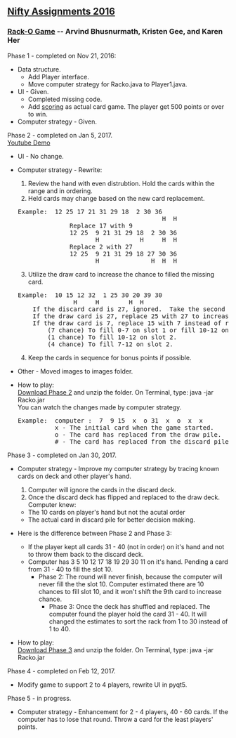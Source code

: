 ## [Nifty Assignments 2016]

### [Rack-O Game] -- Arvind Bhusnurmath, Kristen Gee, and Karen Her  

Phase 1 - completed on Nov 21, 2016:  
* Data structure.
  * Add Player interface.  
  * Move computer strategy for Racko.java to Player1.java.
* UI - Given.
  * Completed missing code.
  * Add [scoring] as actual card game.  The player get 500 points or over to win.
* Computer strategy - Given.

Phase 2 - completed on Jan 5, 2017.  
[Youtube Demo]
* UI - No change.
* Computer strategy - Rewrite:
  1. Review the hand with even distrubtion.  Hold the cards within the range and in ordering.
  2. Held cards may change based on the new card replacement.
  <pre>Example:  12 25 17 21 31 29 18  2 30 36 
                                         H  H
                Replace 17 with 9
                12 25  9 21 31 29 18  2 30 36
                       H           H     H  H
                Replace 2 with 27
                12 25  9 21 31 29 18 27 30 36 
                       H              H  H  H</pre>                                     
  3. Utilize the draw card to increase the chance to filled the missing card.
  <pre>Example:  10 15 12 32  1 25 30 20 39 30 
                 H     H        H  H
      If the discard card is 27, ignored.  Take the second chance to draw another card.
      If the draw card is 27, replace 25 with 27 to increase the chance to fill slot 4 and 5.  
      If the draw card is 7, replace 15 with 7 instead of replace 10 at slot 1.
          (7 chance) To fill 0-7 on slot 1 or fill 10-12 on slot 2.
          (1 chance) To fill 10-12 on slot 2.
          (4 chance) To fill 7-12 on slot 2.
  </pre>
  4. Keep the cards in sequence for bonus points if possible.
* Other - Moved images to images folder.

* How to play:  
  [Download Phase 2] and unzip the folder.  On Terminal, type: java -jar Racko.jar  
  You can watch the changes made by computer strategy.  
  <pre>Example:  computer :  7  9 15  x  o 31  x  o  x  x
            x - The initial card when the game started.
            o - The card has replaced from the draw pile.
            # - The card has replaced from the discard pile.</pre>

Phase 3 -  completed on Jan 30, 2017.  
* Computer strategy - Improve my computer strategy by tracing known cards on deck and other player's hand.
  1.  Computer will ignore the cards in the discard deck.
  2.  Once the discard deck has flipped and replaced to the draw deck.  Computer knew:
    * The 10 cards on player's hand but not the acutal order
    * The actual card in discard pile for better decision making.

* Here is the difference between Phase 2 and Phase 3:  
  * If the player kept all cards 31 - 40 (not in order) on it's hand and not to throw them back to the discard deck.  
  * Computer has 3 5 10 12 17 18 19 29 30 11 on it's hand.  Pending a card from 31 - 40 to fill the slot 10.  
    * Phase 2: The round will never finish, because the computer will never fill the 
the slot 10.  Computer estimated there are 10 chances to fill slot 10, and it won't shift the 9th card to increase chance.  
      * Phase 3:  Once the deck has shuffled and replaced.  The computer found the player hold the card 31 - 40.  It will changed the estimates to sort the rack from 1 to 30 instead of 1 to 40.  

* How to play:  
  [Download Phase 3] and unzip the folder.  On Terminal, type: java -jar Racko.jar  

Phase 4 - completed on Feb 12, 2017.
* Modify game to support 2 to 4 players, rewrite UI in pyqt5. 

Phase 5 - in progress.
* Computer strategy - Enhancement for 2 - 4 players, 40 - 60 cards.
If the computer has to lose that round.  Throw a card for the least players' points.

[Nifty Assignments 2016]: http://nifty.stanford.edu
[Rack-O Game]: http://nifty.stanford.edu/2016/arvind-racko/
[scoring]: http://www.hasbro.com/common/instruct/Racko(1987).PDF
[Download Phase 2]: https://github.com/mwong510ca/RackoGame/raw/master/Phase%202%20completed/Racko2.zip
[Download Phase 3]: https://github.com/mwong510ca/RackoGame/raw/master/Phase%203%20completed/Racko3.zip
[Youtube Demo]: https://www.youtube.com/watch?v=6vSdBQDapKY&list=PLRnfrf3rzEFnVm00w-JZ-693lRKXiFRfU

